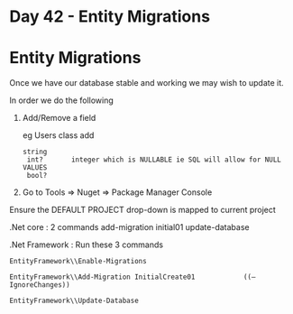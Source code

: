 # Day 42 - Entity Migrations

# Entity Migrations

Once we have our database stable and working we may wish to update it.

In order we do the following

1. Add/Remove a field

    eg Users class add

    ```
    string
     int?       integer which is NULLABLE ie SQL will allow for NULL VALUES
     bool?
    ```

2. Go to Tools => Nuget => Package Manager Console

Ensure the DEFAULT PROJECT drop-down is mapped to current project

.Net core : 2 commands
add-migration initial01
update-database

.Net Framework : Run these 3 commands

```
EntityFramework\\Enable-Migrations

EntityFramework\\Add-Migration InitialCreate01            ((–IgnoreChanges)) 

EntityFramework\\Update-Database
```
